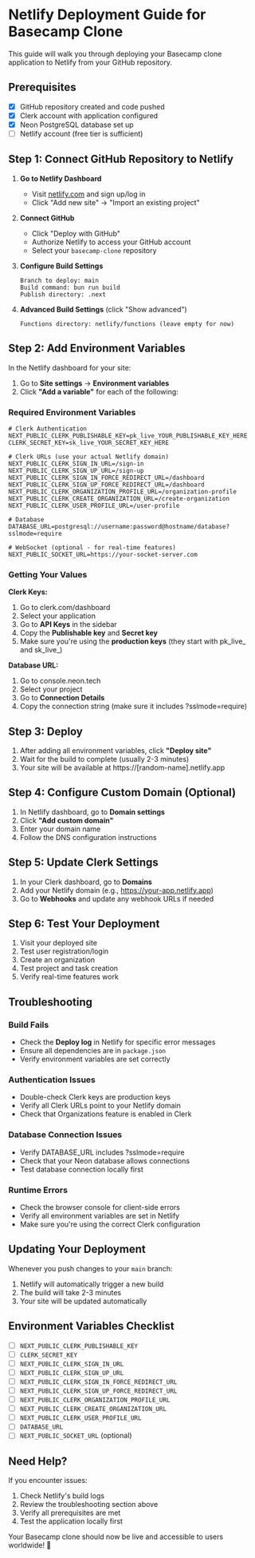 # Netlify Deployment Guide for Basecamp Clone

This guide will walk you through deploying your Basecamp clone application to Netlify from your GitHub repository.

## Prerequisites

- [x] GitHub repository created and code pushed
- [x] Clerk account with application configured
- [x] Neon PostgreSQL database set up
- [ ] Netlify account (free tier is sufficient)

## Step 1: Connect GitHub Repository to Netlify

1. **Go to Netlify Dashboard**
   - Visit [netlify.com](https://netlify.com) and sign up/log in
   - Click "Add new site" → "Import an existing project"

2. **Connect GitHub**
   - Click "Deploy with GitHub"
   - Authorize Netlify to access your GitHub account
   - Select your `basecamp-clone` repository

3. **Configure Build Settings**
   ```
   Branch to deploy: main
   Build command: bun run build
   Publish directory: .next
   ```

4. **Advanced Build Settings** (click "Show advanced")
   ```
   Functions directory: netlify/functions (leave empty for now)
   ```

## Step 2: Add Environment Variables

In the Netlify dashboard for your site:

1. Go to **Site settings** → **Environment variables**
2. Click **"Add a variable"** for each of the following:

### Required Environment Variables

```env
# Clerk Authentication
NEXT_PUBLIC_CLERK_PUBLISHABLE_KEY=pk_live_YOUR_PUBLISHABLE_KEY_HERE
CLERK_SECRET_KEY=sk_live_YOUR_SECRET_KEY_HERE

# Clerk URLs (use your actual Netlify domain)
NEXT_PUBLIC_CLERK_SIGN_IN_URL=/sign-in
NEXT_PUBLIC_CLERK_SIGN_UP_URL=/sign-up
NEXT_PUBLIC_CLERK_SIGN_IN_FORCE_REDIRECT_URL=/dashboard
NEXT_PUBLIC_CLERK_SIGN_UP_FORCE_REDIRECT_URL=/dashboard
NEXT_PUBLIC_CLERK_ORGANIZATION_PROFILE_URL=/organization-profile
NEXT_PUBLIC_CLERK_CREATE_ORGANIZATION_URL=/create-organization
NEXT_PUBLIC_CLERK_USER_PROFILE_URL=/user-profile

# Database
DATABASE_URL=postgresql://username:password@hostname/database?sslmode=require

# WebSocket (optional - for real-time features)
NEXT_PUBLIC_SOCKET_URL=https://your-socket-server.com
```

### Getting Your Values

**Clerk Keys:**
1. Go to clerk.com/dashboard
2. Select your application
3. Go to **API Keys** in the sidebar
4. Copy the **Publishable key** and **Secret key**
5. Make sure you're using the **production keys** (they start with pk_live_ and sk_live_)

**Database URL:**
1. Go to console.neon.tech
2. Select your project
3. Go to **Connection Details**
4. Copy the connection string (make sure it includes ?sslmode=require)

## Step 3: Deploy

1. After adding all environment variables, click **"Deploy site"**
2. Wait for the build to complete (usually 2-3 minutes)
3. Your site will be available at https://[random-name].netlify.app

## Step 4: Configure Custom Domain (Optional)

1. In Netlify dashboard, go to **Domain settings**
2. Click **"Add custom domain"**
3. Enter your domain name
4. Follow the DNS configuration instructions

## Step 5: Update Clerk Settings

1. In your Clerk dashboard, go to **Domains**
2. Add your Netlify domain (e.g., https://your-app.netlify.app)
3. Go to **Webhooks** and update any webhook URLs if needed

## Step 6: Test Your Deployment

1. Visit your deployed site
2. Test user registration/login
3. Create an organization
4. Test project and task creation
5. Verify real-time features work

## Troubleshooting

### Build Fails
- Check the **Deploy log** in Netlify for specific error messages
- Ensure all dependencies are in `package.json`
- Verify environment variables are set correctly

### Authentication Issues
- Double-check Clerk keys are production keys
- Verify all Clerk URLs point to your Netlify domain
- Check that Organizations feature is enabled in Clerk

### Database Connection Issues
- Verify DATABASE_URL includes ?sslmode=require
- Check that your Neon database allows connections
- Test database connection locally first

### Runtime Errors
- Check the browser console for client-side errors
- Verify all environment variables are set in Netlify
- Make sure you're using the correct Clerk configuration

## Updating Your Deployment

Whenever you push changes to your `main` branch:
1. Netlify will automatically trigger a new build
2. The build will take 2-3 minutes
3. Your site will be updated automatically

## Environment Variables Checklist

- [ ] `NEXT_PUBLIC_CLERK_PUBLISHABLE_KEY`
- [ ] `CLERK_SECRET_KEY`
- [ ] `NEXT_PUBLIC_CLERK_SIGN_IN_URL`
- [ ] `NEXT_PUBLIC_CLERK_SIGN_UP_URL`
- [ ] `NEXT_PUBLIC_CLERK_SIGN_IN_FORCE_REDIRECT_URL`
- [ ] `NEXT_PUBLIC_CLERK_SIGN_UP_FORCE_REDIRECT_URL`
- [ ] `NEXT_PUBLIC_CLERK_ORGANIZATION_PROFILE_URL`
- [ ] `NEXT_PUBLIC_CLERK_CREATE_ORGANIZATION_URL`
- [ ] `NEXT_PUBLIC_CLERK_USER_PROFILE_URL`
- [ ] `DATABASE_URL`
- [ ] `NEXT_PUBLIC_SOCKET_URL` (optional)

## Need Help?

If you encounter issues:
1. Check Netlify's build logs
2. Review the troubleshooting section above
3. Verify all prerequisites are met
4. Test the application locally first

Your Basecamp clone should now be live and accessible to users worldwide! 🚀